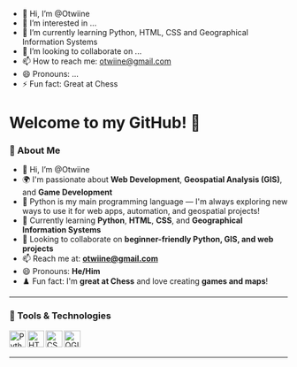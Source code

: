 
- 👋 Hi, I’m @Otwiine
- 👀 I’m interested in ...
- 🌱 I’m currently learning Python, HTML, CSS and Geographical Information Systems
- 💞️ I’m looking to collaborate on ...
- 📫 How to reach me: otwiine@gmail.com
- 😄 Pronouns: ...
- ⚡ Fun fact: Great at Chess

<!---
Otwiine/Otwiine is a ✨ special ✨ repository because its `README.md` (this file) appears on your GitHub profile.
You can click the Preview link to take a look at your changes.
--->


# Welcome to my GitHub! 👋

### 🧠 About Me
- 👋 Hi, I’m @Otwiine
- 🌍 I'm passionate about **Web Development**, **Geospatial Analysis (GIS)**, and **Game Development**
- 🐍 Python is my main programming language — I'm always exploring new ways to use it for web apps, automation, and geospatial projects!
- 🌱 Currently learning **Python**, **HTML**, **CSS**, and **Geographical Information Systems**
- 🤝 Looking to collaborate on **beginner-friendly Python, GIS, and web projects**
- 📫 Reach me at: **otwiine@gmail.com**
- 😄 Pronouns: **He/Him**
- ♟️ Fun fact: I'm **great at Chess** and love creating **games and maps**!

---

### 🔧 Tools & Technologies
<img align="left" alt="Python" width="30px" src="https://cdn.jsdelivr.net/gh/devicons/devicon/icons/python/python-original.svg" />
<img align="left" alt="HTML5" width="30px" src="https://cdn.jsdelivr.net/gh/devicons/devicon/icons/html5/html5-original.svg" />
<img align="left" alt="CSS3" width="30px" src="https://cdn.jsdelivr.net/gh/devicons/devicon/icons/css3/css3-original.svg" />
<img align="left" alt="QGIS" width="30px" src="https://upload.wikimedia.org/wikipedia/commons/8/8b/QGIS_logo_new.svg" />

<br /><br />

---

<!---
Otwiine/Otwiine is a ✨ special ✨ repository because its `README.md` (this file) appears on your GitHub profile.
You can click the Preview link to take a look at your changes.
--->
